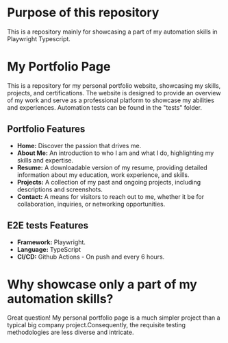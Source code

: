 # Purpose of this repository

This is a repository mainly for showcasing a part of my automation skills in Playwright Typescript.

# My Portfolio Page

This is a repository for my personal portfolio website, showcasing my skills, projects, and certifications. The website is designed to provide an overview of my work and serve as a professional platform to showcase my abilities and experiences.
Automation tests can be found in the "tests" folder.

## Portfolio Features

- **Home:** Discover the passion that drives me.
- **About Me:** An introduction to who I am and what I do, highlighting my skills and expertise.
- **Resume:** A downloadable version of my resume, providing detailed information about my education, work experience, and skills.
- **Projects:** A collection of my past and ongoing projects, including descriptions and screenshots.
- **Contact:** A means for visitors to reach out to me, whether it be for collaboration, inquiries, or networking opportunities.

## E2E tests Features

- **Framework:** Playwright.
- **Language:** TypeScript
- **CI/CD:** Github Actions - On push and every 6 hours.

# Why showcase only a part of my automation skills?

Great question! My personal portfolio page is a much simpler project than a typical big company project.Consequently, the requisite testing methodologies are less diverse and intricate.
